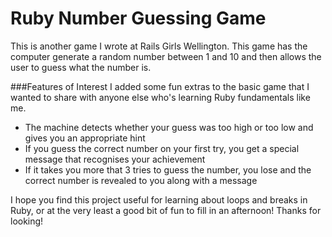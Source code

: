 # Ruby Number Guessing Game
This is another game I wrote at Rails Girls Wellington. This game has the computer generate a random number between 1 and 10 and then allows the user to guess what the number is.

###Features of Interest
I added some fun extras to the basic game that I wanted to share with anyone else who's learning Ruby fundamentals like me.
- The machine detects whether your guess was too high or too low and gives you an appropriate hint
- If you guess the correct number on your first try, you get a special message that recognises your achievement
- If it takes you more that 3 tries to guess the number, you lose and the correct number is revealed to you along with a message

I hope you find this project useful for learning about loops and breaks in Ruby, or at the very least a good bit of fun to fill in an afternoon!
Thanks for looking!
